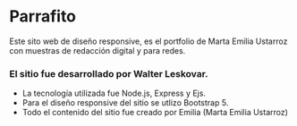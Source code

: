 # Parrafito
Este sito web  de diseño responsive, es el portfolio de Marta Emilia Ustarroz con muestras de redacción digital y para redes.

### El sitio fue desarrollado por Walter Leskovar. 
- La tecnología utilizada fue Node.js, Express y Ejs.
- Para el diseño responsive del sitio se utlizo Bootstrap 5.
- Todo el contenido del sitio fue creado por Emilia (Marta Emilia Ustarroz) 

